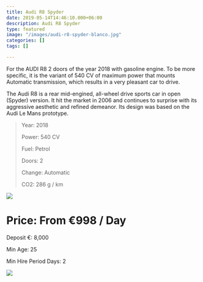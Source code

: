 ```yaml
---
title: Audi R8 Spyder
date: 2019-05-14T14:46:10.000+06:00
description: Audi R8 Spyder
type: featured
image: "/images/audi-r8-spyder-blanco.jpg"
categories: []
tags: []

---
```

For the AUDI R8 2 doors of the year 2018 with gasoline engine. To be more specific, it is the variant of 540 CV of maximum power that mounts Automatic transmission, which results in a very pleasant car to drive.

The Audi R8 is a rear mid-engined, all-wheel drive sports car in open (Spyder) version. It hit the market in 2006 and continues to surprise with its aggressive aesthetic and refined demeanor. Its design was based on the Audi Le Mans prototype.

> Year: 2018
>
> Power: 540 CV
>
> Fuel: Petrol
>
> Doors: 2
>
> Change: Automatic
>
> CO2: 286 g / km

![](/images/audi-r8-11-1.jpg)

# Price: From €998 / Day

 Deposit €: 8,000

 Min Age: 25

 Min Hire Period Days: 2

![](/images/boton.png)